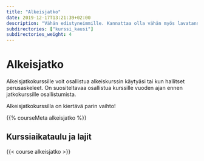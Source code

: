 ```yaml
---
title: "Alkeisjatko"
date: 2019-12-17T13:21:39+02:00
description: "Vähän edistyneimmille. Kannattaa olla vähän myös lavatanssikokemusta."
subdirectories: ["kurssi_kausi"]
subdirectories_weight: 4
---
```


# Alkeisjatko

Alkeisjatkokurssille voit osallistua alkeiskurssin käytyäsi tai kun hallitset perusaskeleet. On suositeltavaa osallistua kurssille vuoden ajan ennen jatkokurssille osallistumista.

Alkeisjatkokurssilla on kiertävä parin vaihto!

<!-- [Täytä kurssi-ilmoittautuminen]({{< link signin >}}) ja tule kursseille! -->

{{% courseMeta alkeisjatko %}}

## Kurssiaikataulu ja lajit
{{< course alkeisjatko >}}
